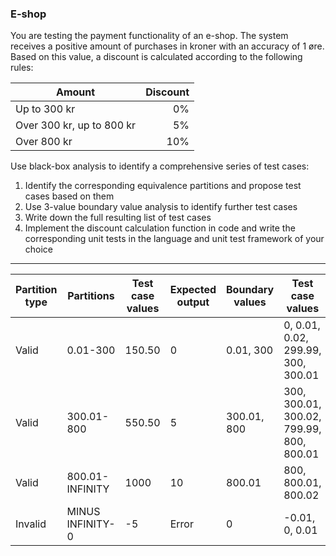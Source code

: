 ### E-shop
You are testing the payment functionality of an e-shop. The system receives a positive amount of purchases in kroner with an accuracy of 1 øre. Based on this value, a discount is calculated according to the following rules:

|Amount|Discount|
|-|--:|
|Up to 300 kr|0%|
|Over 300 kr, up to 800 kr|5%|
|Over 800 kr|10%|

Use black-box analysis to identify a comprehensive series of test cases:
1. Identify the corresponding equivalence partitions and propose test cases based on them
2. Use 3-value boundary value analysis to identify further test cases
3. Write down the full resulting list of test cases
4. Implement the discount calculation function in code and write the corresponding unit tests in the language and unit test framework of your choice

----


| Partition type | Partitions        | Test case values | Expected output | Boundary values | Test case values   |
|----------------|-------------------|------------------|-----------------|-----------------|--------------------|
| Valid          | 0.01-300          | 150.50           | 0               | 0.01, 300       | 0, 0.01, 0.02, 299.99, 300, 300.01     |
| Valid          | 300.01-800        | 550.50           | 5               | 300.01, 800     | 300, 300.01, 300.02, 799.99, 800, 800.01         |
| Valid          | 800.01-INFINITY   | 1000                | 10              | 800.01       | 800, 800.01, 800.02 |
| Invalid        | MINUS INFINITY-0  | -5               | Error           | 0               | -0.01, 0, 0.01            |

